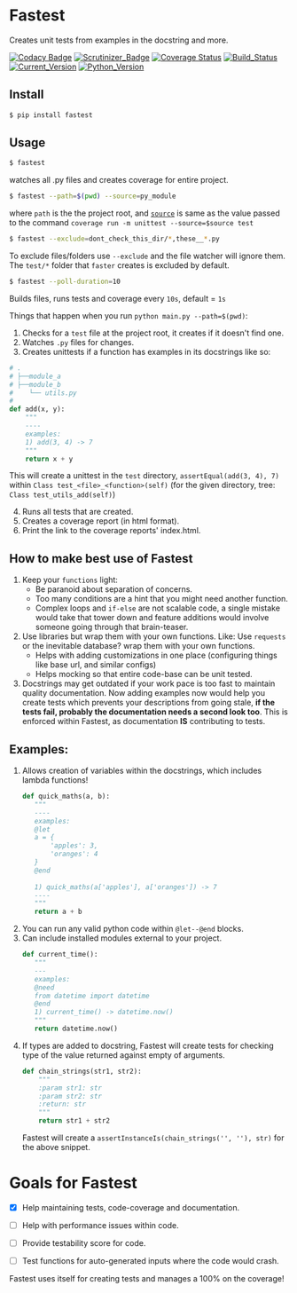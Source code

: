# Fastest
Creates unit tests from examples in the docstring and more.

[![Codacy Badge](https://api.codacy.com/project/badge/Grade/ae01d1185a9b4e93be06e6faf894448d)](https://app.codacy.com/app/AmreshVenugopal/fastest?utm_source=github.com&utm_medium=referral&utm_content=AmreshVenugopal/fastest&utm_campaign=Badge_Grade_Dashboard)
[![Scrutinizer_Badge](https://scrutinizer-ci.com/g/AmreshVenugopal/fastest/badges/quality-score.png?b=master)](https://scrutinizer-ci.com/g/AmreshVenugopal/fastest/)
[![Coverage Status](https://coveralls.io/repos/github/AmreshVenugopal/fastest/badge.svg?branch=master)](https://coveralls.io/github/AmreshVenugopal/fastest?branch=master)
[![Build_Status](https://travis-ci.org/AmreshVenugopal/fastest.svg?branch=master)](https://travis-ci.org/AmreshVenugopal/fastest)
[![Current_Version](https://img.shields.io/pypi/v/fastest.svg)](https://pypi.org/project/fastest/)
[![Python_Version](https://img.shields.io/pypi/pyversions/fastest.svg)](https://pypi.org/project/fastest/)

## Install

```bash
$ pip install fastest
```

## Usage
```bash
$ fastest
```
watches all .py files and creates coverage for entire project.

```bash
$ fastest --path=$(pwd) --source=py_module
```
where `path` is the the project root, and [`source`](https://coverage.readthedocs.io/en/coverage-4.3.4/source.html#source) 
is same as the value passed to the command `coverage run -m unittest --source=$source test`

```bash
$ fastest --exclude=dont_check_this_dir/*,these__*.py
```

To exclude files/folders use `--exclude` and the file watcher will ignore them.
The `test/*` folder that `faster` creates is excluded by default.


```bash
$ fastest --poll-duration=10
```
Builds files, runs tests and coverage every `10s`, default = `1s`

Things that happen when you run `python main.py --path=$(pwd)`:

 1. Checks for a `test` file at the project root, it creates if it doesn't find one.
 2. Watches `.py` files for changes.
 3. Creates unittests if a function has examples in its docstrings like so:

```python
# .
# ├──module_a
# ├──module_b
#    └── utils.py
#
def add(x, y):
    """
    ----
    examples:
    1) add(3, 4) -> 7
    """
    return x + y
```

 This will create a unittest in the `test` directory, `assertEqual(add(3, 4), 7)`
 within `Class test_<file>_<function>(self)` 
 (for the given directory, tree: `Class test_utils_add(self)`)

 4. Runs all tests that are created.
 5. Creates a coverage report (in html format).
 6. Print the link to the coverage reports' index.html.

## How to make best use of Fastest
 1. Keep your `functions` light:
    - Be paranoid about separation of concerns.
    - Too many conditions are a hint that you might need another function.
    - Complex loops and `if-else` are not scalable code, a single mistake would 
    take that tower down and feature additions would involve someone going through 
    that brain-teaser.
 2. Use libraries but wrap them with your own functions. Like: Use `requests` or the inevitable database? 
    wrap them with your own functions.
    - Helps with adding customizations in one place (configuring things like base url, and similar configs)
    - Helps mocking so that entire code-base can be unit tested.
 3. Docstrings may get outdated if your work pace is too fast to maintain quality documentation. 
    Now adding examples now would help you create 
    tests which prevents your descriptions from going stale, **if the tests fail, 
    probably the documentation needs a second look too**. This is enforced within Fastest, as documentation **IS**
    contributing to tests.


## Examples:
 1. Allows creation of variables within the docstrings, which includes lambda functions!
     ```python
    def quick_maths(a, b):
        """
        ----
        examples:
        @let 
        a = {
            'apples': 3,
            'oranges': 4
        }
        @end
        
        1) quick_maths(a['apples'], a['oranges']) -> 7
        ----
        """
        return a + b
     ```
 2. You can run any valid python code within `@let--@end` blocks.
 3. Can include installed modules external to your project.
     ```python
    def current_time():
        """
        ---
        examples:
        @need
        from datetime import datetime
        @end
        1) current_time() -> datetime.now()
        """
        return datetime.now()
     ```
 4. If types are added to docstring, Fastest will create tests
 for checking type of the value returned against empty of arguments.
    ```python
    def chain_strings(str1, str2):
        """
        :param str1: str
        :param str2: str
        :return: str
        """
        return str1 + str2
    ``` 
    Fastest will create a `assertInstanceIs(chain_strings('', ''), str)` for the above snippet.

# Goals for Fastest
- [x] Help maintaining tests, code-coverage and documentation.
- [ ] Help with performance issues within code.
- [ ] Provide testability score for code.
- [ ] Test functions for auto-generated inputs where the code would crash.


Fastest uses itself for creating tests and manages a 100% on the coverage!
